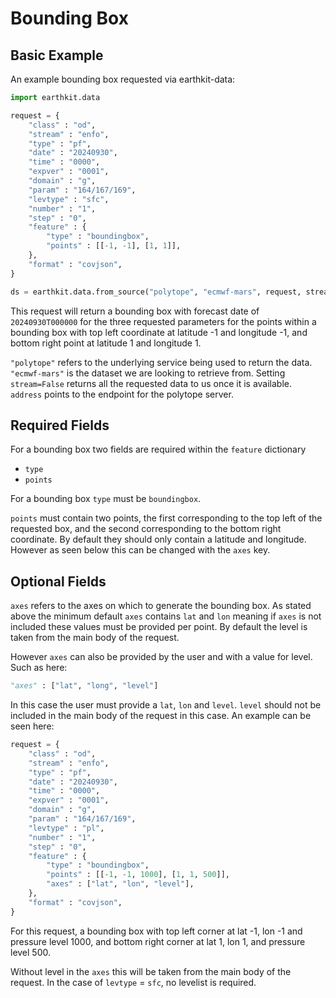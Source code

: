 # Bounding Box

## Basic Example

<!-- ### Polytope-mars

A basic example of requesting a trajectory using polytope-mars:

```python
from polytope_mars.api import PolytopeMars

request = {
    "class" : "od",
    "stream" : "enfo",
    "type" : "pf",
    "date" : "20240930",
    "time" : "0000",
    "expver" : "0079", 
    "domain" : "g",
    "param" : "164/167/169",
    "levtype" : "pl",
    "number" : "1",
    "feature" : {
        "type" : "boundingbox",
        "points" : [[-1, -1], [1, 1]],
	},
    "format" : "covjson",
}

result = PolytopeMars().extract(request)
```

This request will return a bounding box with forecast date of `20240930T000000` for the three requested parameters for the points within a bounding box with top left coordinate at latitude -1 and longitude -1, and bottom right point at latitude 1 and longitude 1.



Notes: 
* The data has to exist in the data source pointed to in the config.
* No config is provided via the PolytopeMars interface so a config will be loaded from the default locations. The config can also be passed directly via the interface.

### Earthkit-data -->

An example bounding box requested via earthkit-data:

```python
import earthkit.data

request = {
    "class" : "od",
    "stream" : "enfo",
    "type" : "pf",
    "date" : "20240930",
    "time" : "0000",
    "expver" : "0001", 
    "domain" : "g",
    "param" : "164/167/169",
    "levtype" : "sfc",
    "number" : "1",
    "step" : "0", 
    "feature" : {
        "type" : "boundingbox",
        "points" : [[-1, -1], [1, 1]],
	},
    "format" : "covjson",
}

ds = earthkit.data.from_source("polytope", "ecmwf-mars", request, stream=False, address='polytope.ecmwf.int')
```

This request will return a bounding box with forecast date of `20240930T000000` for the three requested parameters for the points within a bounding box with top left coordinate at latitude -1 and longitude -1, and bottom right point at latitude 1 and longitude 1.

`"polytope"` refers to the underlying service being used to return the data. `"ecmwf-mars"` is the dataset we are looking to retrieve from. Setting `stream=False` returns all the requested data to us once it is available. `address` points to the endpoint for the polytope server.


## Required Fields

For a bounding box two fields are required within the `feature` dictionary

* `type`
* `points`

For a bounding box `type` must be `boundingbox`.

`points` must contain two points, the first corresponding to the top left of the requested box, and the second corresponding to the bottom right coordinate. By default they should only contain a latitude and longitude. However as seen below this can be changed with the `axes` key.


## Optional Fields

`axes` refers to the axes on which to generate the bounding box. As stated above the minimum default `axes` contains `lat` and `lon` meaning if `axes` is not included these values must be provided per point. By default the level is taken from the main body of the request.

However `axes` can also be provided by the user and with a value for level. Such as here:

```python
"axes" : ["lat", "long", "level"]
```

In this case the user must provide a `lat`, `lon` and `level`. `level` should not be included in the main body of the request in this case. An example can be seen here:


```python
request = {
    "class" : "od",
    "stream" : "enfo",
    "type" : "pf",
    "date" : "20240930",
    "time" : "0000",
    "expver" : "0001", 
    "domain" : "g",
    "param" : "164/167/169",
    "levtype" : "pl",
    "number" : "1",
    "step" : "0",
    "feature" : {
        "type" : "boundingbox",
        "points" : [[-1, -1, 1000], [1, 1, 500]],
        "axes" : ["lat", "lon", "level"],
	},
    "format" : "covjson",
}
```

For this request, a bounding box with top left corner at lat -1, lon -1 and pressure level 1000, and bottom right corner at lat 1, lon 1, and pressure level 500.

Without level in the `axes` this will be taken from the main body of the request. In the case of `levtype` = `sfc`, no levelist is required.
